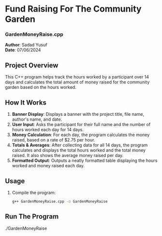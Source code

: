 # Fund Raising For The Community Garden

### GardenMoneyRaise.cpp

**Author**: Sadad Yusuf  
**Date**: 07/06/2024

## Project Overview

This C++ program helps track the hours worked by a participant over 14 days and calculates the total amount of money raised for the community garden based on the hours worked.

## How It Works

1. **Banner Display**: Displays a banner with the project title, file name, author's name, and date.
2. **User Input**: Asks the participant for their full name and the number of hours worked each day for 14 days.
3. **Money Calculation**: For each day, the program calculates the money raised, based on a rate of $2.75 per hour.
4. **Totals & Averages**: After collecting data for all 14 days, the program calculates and displays the total hours worked and the total money raised. It also shows the average money raised per day.
5. **Formatted Output**: Outputs a neatly formatted table displaying the hours worked and money raised each day.

## Usage

1. Compile the program:
   ```bash
   g++ GardenMoneyRaise.cpp -o GardenMoneyRaise

## Run The Program
  
   ./GardenMoneyRaise
